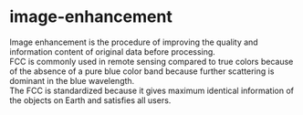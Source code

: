 # image-enhancement
Image enhancement is the procedure of improving the quality and information content of original data before processing.
<br>
FCC is commonly used in remote sensing compared to true colors because of the absence of a pure blue color band because further scattering is dominant in the blue wavelength.
<br>
The FCC is standardized because it gives maximum identical information of the objects on Earth and satisfies all users.

